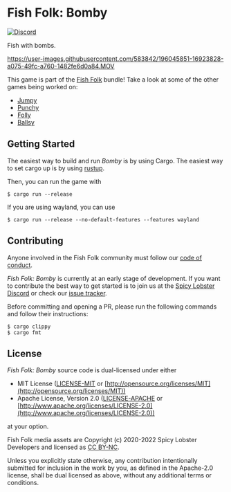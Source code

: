 # Fish Folk: Bomby

[![Discord](https://img.shields.io/discord/865004050357682246?logo=discord&logoColor=white)](https://discord.gg/4smxjcheE5)

Fish with bombs.

https://user-images.githubusercontent.com/583842/196045851-16923828-a075-49fc-a760-1482fe6d0a84.MOV

This game is part of the [Fish Folk](https://spicylobster.itch.io/jumpy/devlog/412030/welcome-to-the-world-of-fish-folk) bundle! Take a look at some of the other games being worked on:

- [Jumpy](https://github.com/fishfolks/jumpy)
- [Punchy](https://github.com/fishfolks/punchy)
- [Folly](https://github.com/fishfolks/folly)
- [Ballsy](https://github.com/fishfolks/ballsy)

## Getting Started

The easiest way to build and run *Bomby* is by using Cargo. The easiest way to set cargo up is by using [rustup](https://rustup.rs/).

Then, you can run the game with

```console
$ cargo run --release
```

If you are using wayland, you can use

```console
$ cargo run --release --no-default-features --features wayland
```

## Contributing

Anyone involved in the Fish Folk community must follow our [code of conduct](https://github.com/fishfolks/jumpy/blob/main/CODE_OF_CONDUCT.md).

*Fish Folk: Bomby* is currently at an early stage of development. If you want to contribute the best way to get started is to join us at the [Spicy Lobster Discord](https://discord.gg/4smxjcheE5) or check our [issue tracker](https://github.com/fishfolk/bomby/issues).

Before committing and opening a PR, please run the following commands and follow their instructions:

```console
$ cargo clippy
$ cargo fmt
```

## License

*Fish Folk: Bomby* source code is dual-licensed under either

- MIT License ([LICENSE-MIT](LICENSE-MIT) or [http://opensource.org/licenses/MIT](http://opensource.org/licenses/MIT))
- Apache License, Version 2.0 ([LICENSE-APACHE](LICENSE-APACHE) or [http://www.apache.org/licenses/LICENSE-2.0](http://www.apache.org/licenses/LICENSE-2.0))

at your option.

Fish Folk media assets are Copyright (c) 2020-2022 Spicy Lobster Developers and licensed as [CC BY-NC](https://creativecommons.org/licenses/by-nc/4.0/).

Unless you explicitly state otherwise, any contribution intentionally submitted for inclusion in the work by you, as defined in the Apache-2.0 license, shall be dual licensed as above, without any additional terms or conditions.
